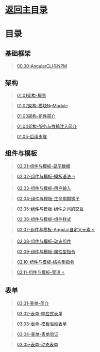 # [返回主目录](https://github.com/smallprogram/Knowledge-And-Demo)<!-- omit in toc --> 


# 目录

## 基础框架

>[00.00-AngularCLI与NPM](00.00-AngularCLI与NPM.md)

## 架构
>[01.01架构-概览](01.01-架构-概览.md)

>[01.02架构-模块NgModule](01.02-架构-模块NgModule.md)

>[01.03架构-组件简介](01.03-架构-组件简介.md)

>[01.04架构-服务与依赖注入简介](01.04-架构-服务与依赖注入简介.md)

>[01.05-后续步骤](01.05-后续步骤.md)

## 组件与模板
>[02.01-组件与模板-显示数据](02.01-组件与模板-显示数据.md)

>[02.02-组件与模板-模板语法 :star:](02.02-组件与模板-模板语法.md)

>[02.03-组件与模板-用户输入](02.03-组件与模板-用户输入.md)

>[02.04-组件与模板-生命周期钩子](02.04-组件与模板-生命周期钩子.md)

>[02.05-组件与模板-组件之间的交互](02.05-组件与模板-组件之间的交互.md)

>[02.06-组件与模板-组件样式](02.06-组件与模板-组件样式.md)

>[02.07-组件与模板-Angular自定义元素 :star:](02.07-组件与模板-Angular自定义元素.md)

>[02.08-组件与模板-动态组件](02.08-组件与模板-动态组件.md)

>[02.09-组件与模板-属性型指令](02.09-组件与模板-属性型指令.md)

>[02.10-组件与模板-结构型指令](02.10-组件与模板-结构型指令.md)

>[02.11-组件与模板-管道 :star:](02.11-组件与模板-管道.md)

## 表单
>[03.01-表单-简介](03.01-表单-简介.md)

>[03.02-表单-响应式表单](03.02-表单-响应式表单.md)

>[03.03-表单-模板驱动表单](03.03-表单-模板驱动表单.md)

>[03.04-表单-表单验证](03.04-表单-表单验证.md)

>[03.05-表单-动态表单](03.05-表单-动态表单.md)
